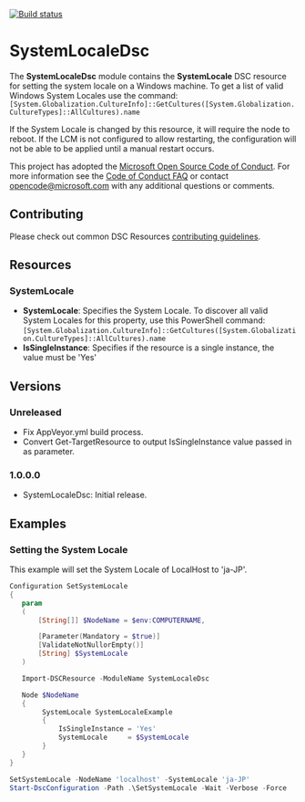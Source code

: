 [![Build status](https://ci.appveyor.com/api/projects/status/i9vo21txuwm2hjk7?svg=true)](https://ci.appveyor.com/project/PowerShell/systemlocaledsc)


# SystemLocaleDsc

The **SystemLocaleDsc** module contains the **SystemLocale** DSC resource for setting the system locale on a Windows machine.
To get a list of valid Windows System Locales use the command:
`[System.Globalization.CultureInfo]::GetCultures([System.Globalization.CultureTypes]::AllCultures).name`

If the System Locale is changed by this resource, it will require the node to reboot.
If the LCM is not configured to allow restarting, the configuration will not be able to be applied
until a manual restart occurs.

This project has adopted the [Microsoft Open Source Code of Conduct](https://opensource.microsoft.com/codeofconduct/).
For more information see the [Code of Conduct FAQ](https://opensource.microsoft.com/codeofconduct/faq/) or contact [opencode@microsoft.com](mailto:opencode@microsoft.com) with any additional questions or comments.

## Contributing

Please check out common DSC Resources [contributing guidelines](https://github.com/PowerShell/DscResource.Kit/blob/master/CONTRIBUTING.md).


## Resources

### SystemLocale

* **SystemLocale**: Specifies the System Locale. To discover all valid System Locales for this property, use this PowerShell command: `[System.Globalization.CultureInfo]::GetCultures([System.Globalization.CultureTypes]::AllCultures).name`
* **IsSingleInstance**: Specifies if the resource is a single instance, the value must be 'Yes'

## Versions

### Unreleased

* Fix AppVeyor.yml build process.
* Convert Get-TargetResource to output IsSingleInstance value passed in as parameter.

### 1.0.0.0

* SystemLocaleDsc: Initial release.

## Examples

### Setting the System Locale

This example will set the System Locale of LocalHost to 'ja-JP'.

```powershell
Configuration SetSystemLocale
{
   param
   (
       [String[]] $NodeName = $env:COMPUTERNAME,

       [Parameter(Mandatory = $true)]
       [ValidateNotNullorEmpty()]
       [String] $SystemLocale
   )

   Import-DSCResource -ModuleName SystemLocaleDsc

   Node $NodeName
   {
        SystemLocale SystemLocaleExample
        {
            IsSingleInstance = 'Yes'
            SystemLocale     = $SystemLocale
        }
   }
}

SetSystemLocale -NodeName 'localhost' -SystemLocale 'ja-JP'
Start-DscConfiguration -Path .\SetSystemLocale -Wait -Verbose -Force
```
